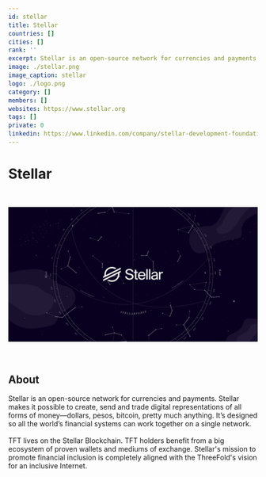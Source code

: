 ```yaml
---
id: stellar
title: Stellar
countries: []
cities: []
rank: ''
excerpt: Stellar is an open-source network for currencies and payments.
image: ./stellar.png
image_caption: stellar
logo: ./logo.png
category: []
members: []
websites: https://www.stellar.org
tags: []
private: 0
linkedin: https://www.linkedin.com/company/stellar-development-foundation/
---
```


# Stellar

<br/>

![stellar](./stellar2.jpg)

<br/>

## About

Stellar is an open-source network for currencies and payments. Stellar makes it possible to create, send and trade digital representations of all forms of money—dollars, pesos, bitcoin, pretty much anything. It’s designed so all the world’s financial systems can work together on a single network.
<br/>
<br/>
TFT lives on the Stellar Blockchain. TFT holders benefit from a big ecosystem of proven wallets and mediums of exchange. Stellar's mission to promote financial inclusion is completely aligned with the ThreeFold's vision  for an inclusive Internet.

<!-- ## Mission

## Impact

## Powered by ThreeFold

## Join saving our planet!

## Support this project

## TFGrid Solution

### Roadmap -->



